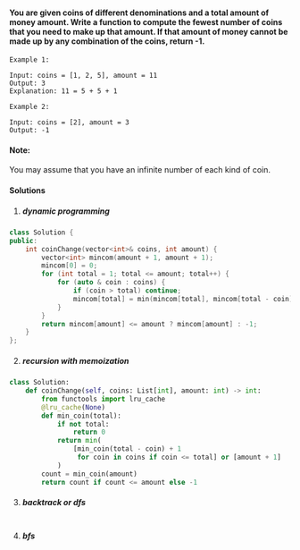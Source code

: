 #### You are given coins of different denominations and a total amount of money amount. Write a function to compute the fewest number of coins that you need to make up that amount. If that amount of money cannot be made up by any combination of the coins, return -1.

```
Example 1:

Input: coins = [1, 2, 5], amount = 11
Output: 3 
Explanation: 11 = 5 + 5 + 1

Example 2:

Input: coins = [2], amount = 3
Output: -1
```

#### Note:
You may assume that you have an infinite number of each kind of coin.


#### Solutions

1. ##### dynamic programming

```c++
class Solution {
public:
    int coinChange(vector<int>& coins, int amount) {
        vector<int> mincom(amount + 1, amount + 1);
        mincom[0] = 0;
        for (int total = 1; total <= amount; total++) {
            for (auto & coin : coins) {
                if (coin > total) continue;
                mincom[total] = min(mincom[total], mincom[total - coin] + 1);
            }
        }
        return mincom[amount] <= amount ? mincom[amount] : -1;
    }
};
```

2. ##### recursion with memoization

```python
class Solution:
    def coinChange(self, coins: List[int], amount: int) -> int:
        from functools import lru_cache
        @lru_cache(None)
        def min_coin(total):
            if not total:
                return 0
            return min(
                [min_coin(total - coin) + 1
                 for coin in coins if coin <= total] or [amount + 1]
            )
        count = min_coin(amount)
        return count if count <= amount else -1

```

3. ##### backtrack or dfs

```c++

```

4. ##### bfs

```c++

```